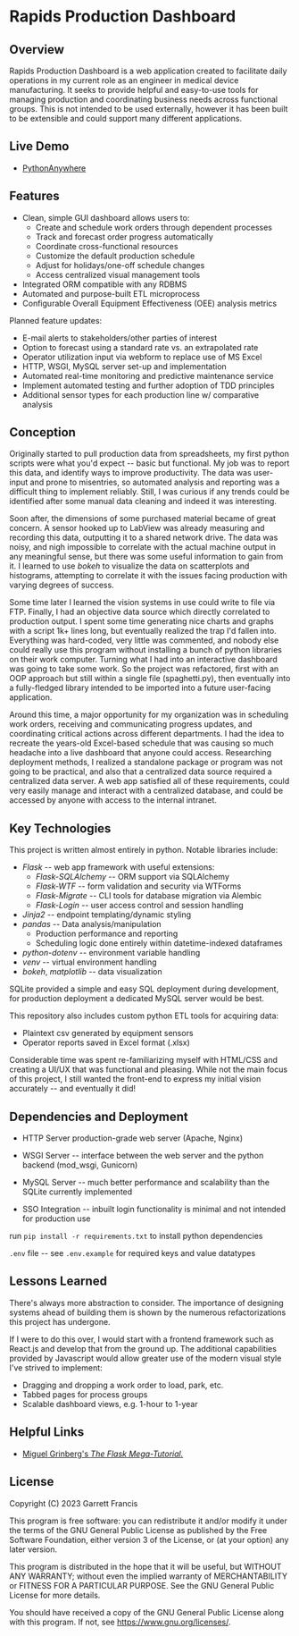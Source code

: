 # Rapids Production Dashboard


## Overview

Rapids Production Dashboard is a web application created to facilitate daily operations in my current role as an engineer in medical device manufacturing. It seeks to provide helpful and easy-to-use tools for managing production and coordinating business needs across functional groups. This is not intended to be used externally, however it has been built to be extensible and could support many different applications.

## Live Demo
* [PythonAnywhere](https://gsfran.pythonanywhere.com/)

## Features

* Clean, simple GUI dashboard allows users to:
    * Create and schedule work orders through dependent processes
    * Track and forecast order progress automatically
    * Coordinate cross-functional resources
    * Customize the default production schedule
    * Adjust for holidays/one-off schedule changes
    * Access centralized visual management tools
* Integrated ORM compatible with any RDBMS
* Automated and purpose-built ETL microprocess
* Configurable Overall Equipment Effectiveness (OEE) analysis metrics

Planned feature updates:
* E-mail alerts to stakeholders/other parties of interest
* Option to forecast using a standard rate vs. an extrapolated rate
* Operator utilization input via webform to replace use of MS Excel
* HTTP, WSGI, MySQL server set-up and implementation
* Automated real-time monitoring and predictive maintenance service
* Implement automated testing and further adoption of TDD principles
* Additional sensor types for each production line w/ comparative analysis


## Conception

Originally started to pull production data from spreadsheets, my first python scripts were what you'd expect -- basic but functional. My job was to report this data, and identify ways to improve productivity. The data was user-input and prone to misentries, so automated analysis and reporting was a difficult thing to implement reliably. Still, I was curious if any trends could be identified after some manual data cleaning and indeed it was interesting. 

Soon after, the dimensions of some purchased material became of great concern. A sensor hooked up to LabView was already measuring and recording this data, outputting it to a shared network drive. The data was noisy, and nigh impossible to correlate with the actual machine output in any meaningful sense, but there was some useful information to gain from it. I learned to use *bokeh* to visualize the data on scatterplots and histograms, attempting to correlate it with the issues facing production with varying degrees of success. 

Some time later I learned the vision systems in use could write to file via FTP. Finally, I had an objective data source which directly correlated to production output. I spent some time generating nice charts and graphs with a script 1k+ lines long, but eventually realized the trap I'd fallen into. Everything was hard-coded, very little was commented, and nobody else could really use this program without installing a bunch of python libraries on their work computer. Turning what I had into an interactive dashboard was going to take some work. So the project was refactored, first with an OOP approach but still within a single file (spaghetti.py), then eventually into a fully-fledged library intended to be imported into a future user-facing application.

Around this time, a major opportunity for my organization was in scheduling work orders, receiving and communicating progress updates, and coordinating critical actions across different departments. I had the idea to recreate the years-old Excel-based schedule that was causing so much headache into a live dashboard that anyone could access. Researching deployment methods, I realized a standalone package or program was not going to be practical, and also that a centralized data source required a centralized data server. A web app satisfied all of these requirements, could very easily manage and interact with a centralized database, and could be accessed by anyone with access to the internal intranet.


## Key Technologies

This project is written almost entirely in python. Notable libraries include:
* *Flask* -- web app framework with useful extensions:
    * *Flask-SQLAlchemy* -- ORM support via SQLAlchemy
    * *Flask-WTF* -- form validation and security via WTForms
    * *Flask-Migrate* -- CLI tools for database migration via Alembic
    * *Flask-Login* --  user access control and session handling
* *Jinja2* -- endpoint templating/dynamic styling
* *pandas* -- Data analysis/manipulation
    * Production performance and reporting
    * Scheduling logic done entirely within datetime-indexed dataframes
* *python-dotenv* -- environment variable handling
* *venv* -- virtual environment handling
* *bokeh*, *matplotlib* -- data visualization

SQLite provided a simple and easy SQL deployment during development, for production deployment a dedicated MySQL server would be best.

This repository also includes custom python ETL tools for acquiring data:
* Plaintext csv generated by equipment sensors
* Operator reports saved in Excel format (.xlsx)

Considerable time was spent re-familiarizing myself with HTML/CSS and creating a UI/UX that was functional and pleasing. While not the main focus of this project, I still wanted the front-end to express my initial vision accurately -- and eventually it did!


## Dependencies and Deployment

* HTTP Server production-grade web server (Apache, Nginx)

* WSGI Server -- interface between the web server and the python backend (mod_wsgi, Gunicorn)

* MySQL Server -- much better performance and scalability than the SQLite currently implemented

* SSO Integration -- inbuilt login functionality is minimal and not intended for production use



run `pip install -r requirements.txt` to install python dependencies

`.env` file -- see `.env.example` for required keys and value datatypes


## Lessons Learned

There's always more abstraction to consider. The importance of designing systems ahead of building them is shown by the numerous refactorizations this project has undergone.

If I were to do this over, I would start with a frontend framework such as React.js and develop that from the ground up. The additional capabilities provided by Javascript would allow greater use of the modern visual style I've strived to implement:
* Dragging and dropping a work order to load, park, etc.
* Tabbed pages for process groups
* Scalable dashboard views, e.g. 1-hour to 1-year


## Helpful Links

* [Miguel Grinberg's *The Flask Mega-Tutorial.*](https://blog.miguelgrinberg.com/post/the-flask-mega-tutorial-part-i-hello-world)

## License
Copyright (C) 2023 Garrett Francis

This program is free software: you can redistribute it and/or modify it under the terms of the GNU General Public License as published by the Free Software Foundation, either version 3 of the License, or (at your option) any later version.

This program is distributed in the hope that it will be useful, but WITHOUT ANY WARRANTY; without even the implied warranty of MERCHANTABILITY or FITNESS FOR A PARTICULAR PURPOSE.  See the GNU General Public License for more details.

You should have received a copy of the GNU General Public License along with this program.  If not, see <https://www.gnu.org/licenses/>.
